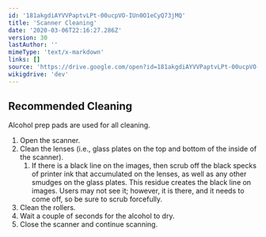 ```yaml
---
id: '181akgdiAYVVPaptvLPt-00ucpVO-IUn0O1eCyQ73jMQ'
title: 'Scanner Cleaning'
date: '2020-03-06T22:16:27.286Z'
version: 30
lastAuthor: ''
mimeType: 'text/x-markdown'
links: []
source: 'https://drive.google.com/open?id=181akgdiAYVVPaptvLPt-00ucpVO-IUn0O1eCyQ73jMQ'
wikigdrive: 'dev'
---
```

## Recommended Cleaning

Alcohol prep pads are used for all cleaning.
1. Open the scanner.
2. Clean the lenses (i.e., glass plates on the top and bottom of the inside of the scanner).
   1. If there is a black line on the images, then scrub off the black specks of printer ink that accumulated on the lenses, as well as any other smudges on the glass plates. This residue creates the black line on images. Users may not see it; however, it is there, and it needs to come off, so be sure to scrub forcefully.
3. Clean the rollers.
4. Wait a couple of seconds for the alcohol to dry.
5. Close the scanner and continue scanning.
